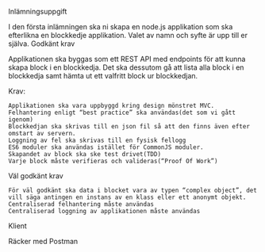 Inlämningsuppgift

I den första inlämningen ska ni skapa en node.js applikation som ska efterlikna en blockkedje applikation. Valet av namn och syfte är upp till er själva.
Godkänt krav

Applikationen ska byggas som ett REST API med endpoints för att kunna skapa block i en blockkedja. Det ska dessutom gå att lista alla block i en blockkedja samt hämta ut ett valfritt block ur blockkedjan.

Krav:

    Applikationen ska vara uppbyggd kring design mönstret MVC.
    Felhantering enligt “best practice” ska användas(det som vi gått igenom)
    Blockkedjan ska skrivas till en json fil så att den finns även efter omstart av servern.
    Loggning av fel ska skrivas till en fysisk fellogg
    ES6 moduler ska användas istället för CommonJS moduler.
    Skapandet av block ska ske test drivet(TDD)
    Varje block måste verifieras och valideras(“Proof Of Work”)

 
Väl godkänt krav

    För väl godkänt ska data i blocket vara av typen “complex object”, det vill säga antingen en instans av en klass eller ett anonymt objekt.
    Centraliserad felhantering måste användas
    Centraliserad loggning av applikationen måste användas

 

Klient

Räcker med Postman